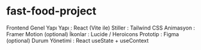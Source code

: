 # fast-food-project


Frontend Genel Yapı
Yapı : React (Vite ile)
Stiller : Tailwind CSS
Animasyon	: Framer Motion (optional)
İkonlar	: Lucide / Heroicons
Prototip : Figma (optional)
Durum Yönetimi : React useState + useContext
